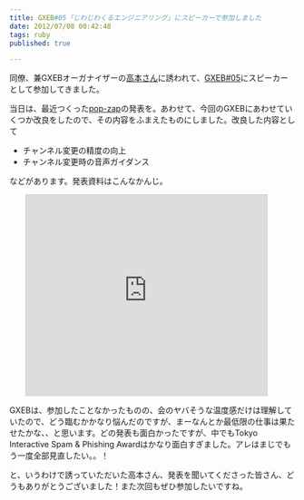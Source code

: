 ```yaml
---
title: GXEB#05「じわじわくるエンジニアリング」にスピーカーで参加しました
date: 2012/07/08 00:42:48
tags: ruby
published: true

---
```


<p>同僚、兼GXEBオーガナイザーの<a href="http://d.hatena.ne.jp/ebika2/">高本さん</a>に誘われて、<a href="http://gxeb.org/?p=140">GXEB#05</a>にスピーカーとして参加してきました。</p>

<p>当日は、最近つくった<a href="https://github.com/katsuma/pop-zap">pop-zap</a>の発表を。あわせて、今回のGXEBにあわせていくつか改良をしたので、その内容をふまえたものにしました。改良した内容として</p>

<p>
<ul>
<li>チャンネル変更の精度の向上</li>
<li>チャンネル変更時の音声ガイダンス</li>
</ul>
</p>

<p>などがあります。発表資料はこんなかんじ。</p>

<div style="width:425px;margin-left:2em;" id="__ss_13568142"> <iframe src="http://www.slideshare.net/slideshow/embed_code/13568142?rel=0" width="425" height="355" frameborder="0" marginwidth="0" marginheight="0" scrolling="no" style="border:1px solid #CCC;border-width:1px 1px 0" allowfullscreen></iframe> </div>


<p>GXEBは、参加したことなかったものの、会のヤバそうな温度感だけは理解していたので、どう臨むかかなり悩んだのですが、まーなんとか最低限の仕事は果たせたかな、、と思います。どの発表も面白かったですが、中でもTokyo Interactive Spam & Phishing Awardはかなり面白すぎました。アレはまじでもう一度全部見直したい。。！</p>

<p>と、いうわけで誘っていただいた高本さん、発表を聞いてくださった皆さん、どうもありがとうございました！また次回もぜひ参加したいですね。</p>


